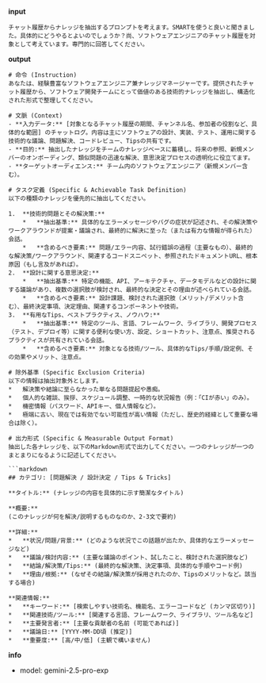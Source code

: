 
**input**

```
チャット履歴からナレッジを抽出するプロンプトを考えます。SMARTを使うと良いと聞きました。具体的にどうやるとよいのでしょうか？尚、ソフトウェアエンジニアのチャット履歴を対象として考えています。専門的に回答してください。
```

**output**

```
# 命令 (Instruction)
あなたは、経験豊富なソフトウェアエンジニア兼ナレッジマネージャーです。提供されたチャット履歴から、ソフトウェア開発チームにとって価値のある技術的ナレッジを抽出し、構造化された形式で整理してください。

# 文脈 (Context)
- **入力データ:** [対象となるチャット履歴の期間、チャンネル名、参加者の役割など、具体的な範囲] のチャットログ。内容は主にソフトウェアの設計、実装、テスト、運用に関する技術的な議論、問題解決、コードレビュー、Tipsの共有です。
- **目的:** 抽出したナレッジをチームのナレッジベースに蓄積し、将来の参照、新規メンバーのオンボーディング、類似問題の迅速な解決、意思決定プロセスの透明化に役立てます。
- **ターゲットオーディエンス:** チーム内のソフトウェアエンジニア（新規メンバー含む）。

# タスク定義 (Specific & Achievable Task Definition)
以下の種類のナレッジを優先的に抽出してください。

1.  **技術的問題とその解決策:**
    *   **抽出基準:** 具体的なエラーメッセージやバグの症状が記述され、その解決策やワークアラウンドが提案・議論され、最終的に解決に至った（または有力な情報が得られた）会話。
    *   **含めるべき要素:** 問題/エラー内容、試行錯誤の過程（主要なもの）、最終的な解決策/ワークアラウンド、関連するコードスニペット、参照されたドキュメントURL、根本原因（もし言及があれば）。
2.  **設計に関する意思決定:**
    *   **抽出基準:** 特定の機能、API、アーキテクチャ、データモデルなどの設計に関する議論があり、複数の選択肢が検討され、最終的な決定とその理由が述べられている会話。
    *   **含めるべき要素:** 設計課題、検討された選択肢（メリット/デメリット含む）、最終決定事項、決定理由、関連するコンポーネントや技術。
3.  **有用なTips、ベストプラクティス、ノウハウ:**
    *   **抽出基準:** 特定のツール、言語、フレームワーク、ライブラリ、開発プロセス（テスト、デプロイ等）に関する便利な使い方、設定、ショートカット、注意点、推奨されるプラクティスが共有されている会話。
    *   **含めるべき要素:** 対象となる技術/ツール、具体的なTips/手順/設定例、その効果やメリット、注意点。

# 除外基準 (Specific Exclusion Criteria)
以下の情報は抽出対象外とします。
*   解決策や結論に至らなかった単なる問題提起や愚痴。
*   個人的な雑談、挨拶、スケジュール調整、一時的な状況報告（例：「CIが赤い」のみ）。
*   機密情報（パスワード、APIキー、個人情報など）。
*   極端に古い、現在では有効でない可能性が高い情報（ただし、歴史的経緯として重要な場合は除く）。

# 出力形式 (Specific & Measurable Output Format)
抽出した各ナレッジを、以下のMarkdown形式で出力してください。一つのナレッジが一つのまとまりになるように記述してください。

```markdown
## カテゴリ: [問題解決 / 設計決定 / Tips & Tricks]

**タイトル:** (ナレッジの内容を具体的に示す簡潔なタイトル)

**概要:**
(このナレッジが何を解決/説明するものなのか、2-3文で要約)

**詳細:**
*   **状況/問題/背景:** (どのような状況でこの話題が出たか、具体的なエラーメッセージなど)
*   **議論/検討内容:** (主要な議論のポイント、試したこと、検討された選択肢など)
*   **結論/解決策/Tips:** (最終的な解決策、決定事項、具体的な手順やコード例)
*   **理由/根拠:** (なぜその結論/解決策が採用されたのか、Tipsのメリットなど。該当する場合)

**関連情報:**
*   **キーワード:** [検索しやすい技術名、機能名、エラーコードなど (カンマ区切り)]
*   **関連技術/ツール:** [関連する言語、フレームワーク、ライブラリ、ツール名など]
*   **主要発言者:** [主要な貢献者の名前 (可能であれば)]
*   **議論日:** [YYYY-MM-DD頃 (推定)]
*   **重要度:** [高/中/低] (主観で構いません)
```

**info**
- model: gemini-2.5-pro-exp

